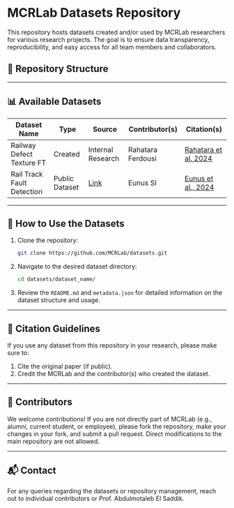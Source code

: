 # MCRLab Datasets Repository

This repository hosts datasets created and/or used by MCRLab researchers for various research projects. The goal is to ensure data transparency, reproducibility, and easy access for all team members and collaborators.



## 📁 **Repository Structure**

---

## 📊 **Available Datasets**

| Dataset Name    | Type           | Source                | Contributor(s) | Citation(s)                          |
|-----------------|----------------|-----------------------|---------------|---------------------------------------|
| Railway Defect Texture FT | Created        | Internal Research     | Rahatara Ferdousi  | [Rahatara et al. 2024](https://arxiv.org/pdf/2410.18085)    |
| Rail Track Fault Detection   | Public Dataset | [Link](https://www.kaggle.com/datasets/salmaneunus/railway-track-fault-detection/data)| Eunus SI | [Eunus et al., 2024](https://doi.org/10.3390/ai5020024)  |

---

## 🔗 **How to Use the Datasets**

1. Clone the repository:
    ```bash
    git clone https://github.com/MCRLab/datasets.git
    ```
2. Navigate to the desired dataset directory:
    ```bash
    cd datasets/dataset_name/
    ```
3. Review the `README.md` and `metadata.json` for detailed information on the dataset structure and usage.

---

## 📖 **Citation Guidelines**

If you use any dataset from this repository in your research, please make sure to:

1. Cite the original paper (if public).
2. Credit the MCRLab and the contributor(s) who created the dataset.

---

## 🤝 **Contributors**
We welcome contributions! If you are not directly part of MCRLab (e.g., alumni, current student, or employee), please fork the repository, make your changes in your fork, and submit a pull request. Direct modifications to the main repository are not allowed.

---

## 📬 **Contact**

For any queries regarding the datasets or repository management, reach out to individual contributors or Prof. Abdulmotaleb El Saddik.
